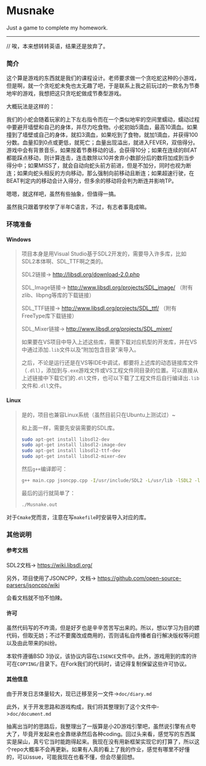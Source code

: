 # Musnake

Just a game to complete my homework.

---

// 唉，本来想转转英语，结果还是放弃了。

### 简介

这个算是游戏的东西就是我们的课程设计。老师要求做一个贪吃蛇这种的小游戏，但是啊，就一个贪吃蛇未免也太无趣了吧，于是联系上我之前玩过的一款名为节奏地牢的游戏，我想把这只贪吃蛇做成节奏型游戏。

大概玩法是这样的：

我们的小蛇会随着玩家的上下左右指令而在一个类似地牢的空间里蠕动，蠕动过程中要避开墙壁和自己的身体，并尽力吃食物。小蛇初始5滴血，最高10滴血。如果撞到了墙壁或自己的身体，就扣3滴血，如果吃到了食物，就加1滴血，并获得100分数。血量扣到0点或更低，就死亡；血量出现溢出，就进入FEVER，双倍得分。游戏中会有背景音乐，如果按着节奏移动的话，会获得10分；如果在连续的BEAT都能踩点移动，则计算连击，连击数除以10并舍弃小数部分后的数将加成到当步得分中；如果MISS了，就会自动向蛇头前方前进，但是不加分，同时也视为断连；如果向蛇头相反的方向移动，那么强制向前移动且断连；如果超速行驶，在BEAT判定内的移动会计入得分，但多余的移动将会判为断连并影响TP。

嗯嗯，就这样吧，虽然有些抽象，但值得一搞。

虽然我只跟着学校学了半年C语言，不过，有志者事竟成嘛。

### 环境准备

#### Windows
>项目本身是用Visual Studio基于SDL2开发的，需要导入许多库，比如SDL2本体啊、SDL_TTF啊之类的。
>
>SDL2链接-> http://libsdl.org/download-2.0.php
>
>SDL_Image链接-> http://www.libsdl.org/projects/SDL_image/ （附有zlib、libpng等库的下载链接）
>
>SDL_TTF链接-> http://www.libsdl.org/projects/SDL_ttf/ （附有FreeType库下载链接）
>
>SDL_Mixer链接-> http://www.libsdl.org/projects/SDL_mixer/
>
>如果要在VS项目中导入上述这些库，需要下载对应机型的开发库，并在VS中通过添加`.lib`文件以及“附加包含目录”来导入。
>
>之后，不论是运行还是在VS等IDE中调试，都要将上述库的动态链接库文件（`.dll`），添加到与`.exe`游戏文件或VS工程文件同目录的位置。可以直接从上述链接中下载它们的`.dll`文件，也可以下载了工程文件后自行编译出`.lib`文件和`.dll`文件。

#### Linux
>
>是的，项目也兼容Linux系统（虽然目前只在Ubuntu上测试过）~
>
>和上面一样，需要先安装需要的SDL库。
>
>```bash
>sudo apt-get install libsdl2-dev
>sudo apt-get install libsdl2-image-dev
>sudo apt-get install libsdl2-ttf-dev
>sudo apt-get install libsdl2-mixer-dev
>```
>
>然后`g++`编译即可：
>
>```bash
>g++ main.cpp jsoncpp.cpp -I/usr/include/SDL2 -L/usr/lib -lSDL2 -lSDL2_image -lSDL2_mixer -lSDL2_ttf -oMusnake.out
>```
>
>最后的运行就简单了：
>
>
> ```bash
> ./Musnake.out
> ```
> 

对于`Cmake`党而言，注意在写`makefile`时安装导入对应的库。

### 其他说明

#### 参考文档


SDL2文档-> https://wiki.libsdl.org/

另外，项目使用了JSONCPP，文档-> https://github.com/open-source-parsers/jsoncpp/wiki

会看文档就不怕不怕辣。

#### 许可

虽然代码写的不咋滴，但是好歹也是辛辛苦苦写出来的。所以，想以学习为目的嫖代码，但取无妨；不过不要魔改成商用的，否则请私自传播者自行解决版权等问题以及由此带来的纠纷。

本软件遵循BSD 3协议，该协议内容在`LISENCE`文件中。此外，游戏用到的库的许可在`COPYING/`目录下。在Fork我们的代码时，请记得复制保留这些许可协议。

#### 其他信息

由于开发日志体量较大，现已迁移至另一文件->`doc/diary.md`

此外，关于开发思路和游戏构成，我们将其整理到了这个文件中->`doc/document.md`

抽离出当时的思路后，我整理出了一版算是小2D游戏引擎吧，虽然说引擎有点夸大了，毕竟开发起来也全靠继承然后各种coding。回过头来看，感觉写的东西属实是屎山，真亏它当时能跑得起来。我现在没有用新框架实现它的打算了，所以这个repo大概率不会再更新。如果有人真的看上了我的作业，感觉有哪里不好懂的，可以issue，可能我现在也看不懂，但会尽量回想。

